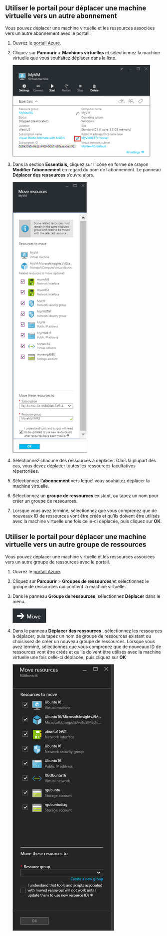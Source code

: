 

## <a name="use-the-portal-to-move-a-vm-to-a-different-subscription"></a>Utiliser le portail pour déplacer une machine virtuelle vers un autre abonnement
Vous pouvez déplacer une machine virtuelle et les ressources associées vers un autre abonnement avec le portail.

1. Ouvrez le [portail Azure](https://portal.azure.com).
2. Cliquez sur **Parcourir** > **Machines virtuelles** et sélectionnez la machine virtuelle que vous souhaitez déplacer dans la liste.
   
    ![Capture d’écran de la section Essentials où vous cliquez sur l’icône en forme de crayon pour ouvrir le panneau Déplacer des ressources.](./media/virtual-machines-common-move-vm/move-button.png)
3. Dans la section **Essentials**, cliquez sur l’icône en forme de crayon **Modifier l’abonnement** en regard du nom de l’abonnement. Le panneau **Déplacer des ressources** s’ouvre alors.
   
    ![Capture d’écran du panneau Déplacer des ressources.](./media/virtual-machines-common-move-vm/move.png)
4. Sélectionnez chacune des ressources à déplacer. Dans la plupart des cas, vous devez déplacer toutes les ressources facultatives répertoriées.
5. Sélectionnez **l’abonnement** vers lequel vous souhaitez déplacer la machine virtuelle.
6. Sélectionnez un **groupe de ressources** existant, ou tapez un nom pour créer un groupe de ressources.
7. Lorsque vous avez terminé, sélectionnez que vous comprenez que de nouveaux ID de ressources vont être créés et qu’ils doivent être utilisés avec la machine virtuelle une fois celle-ci déplacée, puis cliquez sur **OK**.

## <a name="use-the-portal-to-move-a-vm-to-another-resource-group"></a>Utiliser le portail pour déplacer une machine virtuelle vers un autre groupe de ressources
Vous pouvez déplacer une machine virtuelle et les ressources associées vers un autre groupe de ressources avec le portail.

1. Ouvrez le [portail Azure](https://portal.azure.com).
2. Cliquez sur **Parcourir** > **Groupes de ressources** et sélectionnez le groupe de ressources qui contient la machine virtuelle.
3. Dans le panneau **Groupe de ressources**, sélectionnez **Déplacer** dans le menu.
   
    ![Capture d’écran du bouton Déplacer dans le menu Groupes de ressources.](./media/virtual-machines-common-move-vm/move-rg.png)
4. Dans le panneau **Déplacer des ressources** , sélectionnez les ressources à déplacer, puis tapez un nom de groupe de ressources existant ou choisissez de créer un nouveau groupe de ressources. Lorsque vous avez terminé, sélectionnez que vous comprenez que de nouveaux ID de ressources vont être créés et qu’ils doivent être utilisés avec la machine virtuelle une fois celle-ci déplacée, puis cliquez sur **OK**
   
    ![Capture d’écran du panneau Déplacer des ressources.](./media/virtual-machines-common-move-vm/move-rg-list.png)



<!--HONumber=Nov16_HO3-->


